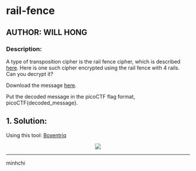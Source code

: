 # rail-fence
## AUTHOR: WILL HONG

### Description:
A type of transposition cipher is the rail fence cipher, which is described [here](https://en.wikipedia.org/wiki/Rail_fence_cipher). Here is one such cipher encrypted using the rail fence with 4 rails. Can you decrypt it?

Download the message [here](https://artifacts.picoctf.net/c/189/message.txt).

Put the decoded message in the picoCTF flag format, picoCTF{decoded_message}.

## 1. Solution:

Using this tool: [Boxentriq](https://www.boxentriq.com/code-breaking/rail-fence-cipher)

<p align="center">
  <img src="https://media.giphy.com/media/3o6nV13AMj5tac9MlO/giphy.gif" />
  </p>

  ---

  minhchi

